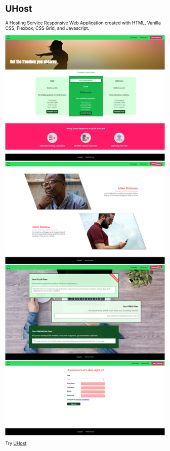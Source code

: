 # UHost
A Hosting Service Responsive Web Application created with HTML, Vanilla CSS, Flexbox, CSS Grid, and Javascript.

<img src="images/uhostscreen01.jpg"> 
<img src="images/uhostscreen02.jpg"> 
<img src="images/uhostscreen03.jpg"> 
<img src="images/uhostscreen04.jpg"> 

Try [UHost](https://rainbowmoonlight.github.io/UHost/)  